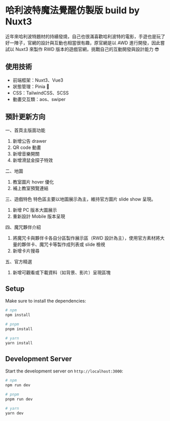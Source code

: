 # 哈利波特魔法覺醒仿製版 build by Nuxt3

近年來哈利波特題材的持續發燒，自己也很滿喜歡哈利波特的電影，手遊也是玩了好一陣子，官網的設計與互動也相當很有趣，原官網是以 AWD 進行開發，因此嘗試以 Nuxt3 來製作 RWD 版本的遊戲官網，挑戰自己的互動開發與設計能力 😎

## 使用技術
* 前端框架：Nuxt3、Vue3
* 狀態管理：Pinia 🍍
* CSS：TailwindCSS、SCSS
* 動畫交互類：aos、swiper
  
## 預計更新方向
一、首頁主版面功能
1. 新增公告 drawer
2. QR code 動畫
3. 新增音樂開關
4. 新增滑鼠金探子特效

二、地圖
1. 教室圖片 hover 優化
2. 補上教室預覽連結

三、遊戲特色
特色區主要以地圖展示為主，維持官方圖片 slide show 呈現。
1. 新增 PC 版本大圖展示
2. 重新設計 Mobile 版本呈現
   
四、魔咒夥伴介紹
1. 將魔咒卡與夥伴卡各自分區製作展示區（RWD 設計為主），使用官方素材將大量的夥伴卡、魔咒卡等製作成列表或 slide 檢視
2. 新增卡片搜尋

五、官方精選
1. 新增可觀看或下載資料（如背景、影片）呈現區塊

## Setup

Make sure to install the dependencies:

```bash
# npm
npm install

# pnpm
pnpm install

# yarn
yarn install
```

## Development Server

Start the development server on `http://localhost:3000`:

```bash
# npm
npm run dev

# pnpm
pnpm run dev

# yarn
yarn dev
```
